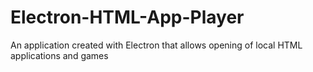 # Electron-HTML-App-Player
An application created with Electron that allows opening of local HTML applications and games
